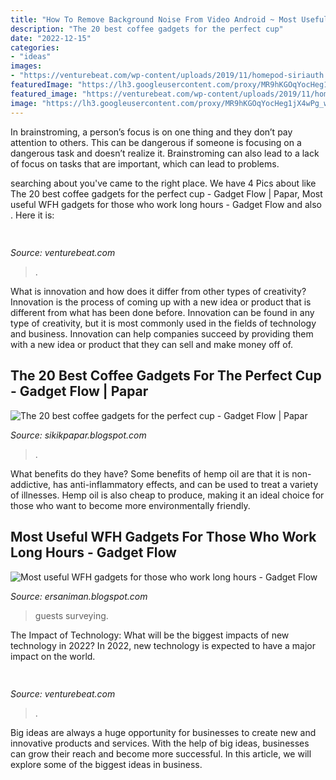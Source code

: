 ```yaml
---
title: "How To Remove Background Noise From Video Android ~ Most Useful Wfh Gadgets For Those Who Work Long Hours"
description: "The 20 best coffee gadgets for the perfect cup"
date: "2022-12-15"
categories:
- "ideas"
images:
- "https://venturebeat.com/wp-content/uploads/2019/11/homepod-siriauth.jpg"
featuredImage: "https://lh3.googleusercontent.com/proxy/MR9hKGOqYocHeg1jX4wPg_w-tQ96XEGbqJwvpxqG-Vw6pshbWFZpJZier3TgW2F4y5H2PK1eQfb0yg-4u7FOYwtjOCI1pAmCD-PE_UZYVAXbCmQGD2iAPUhLhKTxfxJ8O6ab3m1DdfOKDSq6sNrg6PbJYRymQdT6oiBLoWXwt37iObb4JuAqusa_y5g=w1200-h630-p-k-no-nu"
featured_image: "https://venturebeat.com/wp-content/uploads/2019/11/homepod-siriauth.jpg"
image: "https://lh3.googleusercontent.com/proxy/MR9hKGOqYocHeg1jX4wPg_w-tQ96XEGbqJwvpxqG-Vw6pshbWFZpJZier3TgW2F4y5H2PK1eQfb0yg-4u7FOYwtjOCI1pAmCD-PE_UZYVAXbCmQGD2iAPUhLhKTxfxJ8O6ab3m1DdfOKDSq6sNrg6PbJYRymQdT6oiBLoWXwt37iObb4JuAqusa_y5g=w1200-h630-p-k-no-nu"
---
```



In brainstroming, a person’s focus is on one thing and they don’t pay attention to others. This can be dangerous if someone is focusing on a dangerous task and doesn’t realize it. Brainstroming can also lead to a lack of focus on tasks that are important, which can lead to problems.

	

		
searching about  you've came to the right place. We have 4 Pics about  like The 20 best coffee gadgets for the perfect cup - Gadget Flow | Papar, Most useful WFH gadgets for those who work long hours - Gadget Flow and also . Here it is:
		
    
## 

<img loading=lazy src="https://venturebeat.com/wp-content/uploads/2019/11/homepod-siriauth.jpg" onerror="this.onerror=null;this.src='https://tse1.mm.bing.net/th?id=OIP.PfNvvY4uYdEEY-1lUA83vQHaFF&amp;pid=15.1';" alt="">

_Source: venturebeat.com_

>. 

	

What is innovation and how does it differ from other types of creativity?
Innovation is the process of coming up with a new idea or product that is different from what has been done before. Innovation can be found in any type of creativity, but it is most commonly used in the fields of technology and business. Innovation can help companies succeed by providing them with a new idea or product that they can sell and make money off of.

    
## The 20 Best Coffee Gadgets For The Perfect Cup - Gadget Flow | Papar

<img loading=lazy src="https://lh5.googleusercontent.com/proxy/hlf60V6_PGovQQvXKZi-YMYEZkofDRFkc1fEDYA3JwwN6FFovufEKDgdq9kif1szZff3-5B3Fpoy5juR0qji9QpjbQFoIoxrwnjI6iE_WuNsW0bJ9s671dji5A8bdlPFLwbRAUXgVD9U270neEgnyrxApitwfFwxVcnjmSSbn4c94g1uHw=w1200-h630-p-k-no-nu" onerror="this.onerror=null;this.src='https://tse4.mm.bing.net/th?id=OIP.369OPoId-Kjs3omdehelkwHaD4&amp;pid=15.1';" alt="The 20 best coffee gadgets for the perfect cup - Gadget Flow | Papar">

_Source: sikikpapar.blogspot.com_

>. 

	

What benefits do they have?
Some benefits of hemp oil are that it is non-addictive, has anti-inflammatory effects, and can be used to treat a variety of illnesses. Hemp oil is also cheap to produce, making it an ideal choice for those who want to become more environmentally friendly.

    
## Most Useful WFH Gadgets For Those Who Work Long Hours - Gadget Flow

<img loading=lazy src="https://lh3.googleusercontent.com/proxy/MR9hKGOqYocHeg1jX4wPg_w-tQ96XEGbqJwvpxqG-Vw6pshbWFZpJZier3TgW2F4y5H2PK1eQfb0yg-4u7FOYwtjOCI1pAmCD-PE_UZYVAXbCmQGD2iAPUhLhKTxfxJ8O6ab3m1DdfOKDSq6sNrg6PbJYRymQdT6oiBLoWXwt37iObb4JuAqusa_y5g=w1200-h630-p-k-no-nu" onerror="this.onerror=null;this.src='https://tse2.mm.bing.net/th?id=OIP.uryU_H1oEkbSENPuqFmipQHaD4&amp;pid=15.1';" alt="Most useful WFH gadgets for those who work long hours - Gadget Flow">

_Source: ersaniman.blogspot.com_

>guests surveying. 

	

The Impact of Technology: What will be the biggest impacts of new technology in 2022?
In 2022, new technology is expected to have a major impact on the world.

    
## 

<img loading=lazy src="https://venturebeat.com/wp-content/uploads/2019/10/IMG_2313D-e1572529403907.jpeg" onerror="this.onerror=null;this.src='https://tse1.mm.bing.net/th?id=OIP.9w9Ddnl15PIqkIcPvx4CngHaDt&amp;pid=15.1';" alt="">

_Source: venturebeat.com_

>. 

	

Big ideas are always a huge opportunity for businesses to create new and innovative products and services. With the help of big ideas, businesses can grow their reach and become more successful. In this article, we will explore some of the biggest ideas in business.

